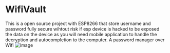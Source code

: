 # WifiVault
This is a open source project with ESP8266 that store username and password fully secure wihtout risk if esp device is hacked to be exposed the data on the device as you will need mobile application to handle the decryption and autocompletion to the computer.
A password manager over Wifi
![image](https://ibb.co/98fNg7n)

